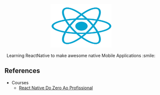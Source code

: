 <p align="center">
  <a href="https://facebook.github.io/react-native/">
    <img src="reactnative.png" alt="" width=200 height=144>
  </a>

  <p align="center">
    Learning ReactNative to make awesome native Mobile Applications :smile:
    <br>
  </p>

## References

 - Courses
    - [React Native Do Zero Ao Profissional](http://lp.b7web.com.br/rn-pre-venda/)